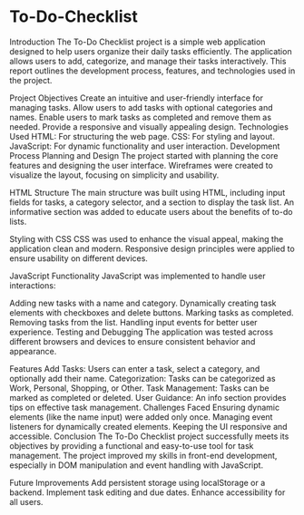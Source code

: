 # To-Do-Checklist

Introduction
The To-Do Checklist project is a simple web application designed to help users organize their daily tasks efficiently. The application allows users to add, categorize, and manage their tasks interactively. This report outlines the development process, features, and technologies used in the project.

Project Objectives
Create an intuitive and user-friendly interface for managing tasks.
Allow users to add tasks with optional categories and names.
Enable users to mark tasks as completed and remove them as needed.
Provide a responsive and visually appealing design.
Technologies Used
HTML: For structuring the web page.
CSS: For styling and layout.
JavaScript: For dynamic functionality and user interaction.
Development Process
Planning and Design
The project started with planning the core features and designing the user interface. Wireframes were created to visualize the layout, focusing on simplicity and usability.

HTML Structure
The main structure was built using HTML, including input fields for tasks, a category selector, and a section to display the task list. An informative section was added to educate users about the benefits of to-do lists.

Styling with CSS
CSS was used to enhance the visual appeal, making the application clean and modern. Responsive design principles were applied to ensure usability on different devices.

JavaScript Functionality
JavaScript was implemented to handle user interactions:

Adding new tasks with a name and category.
Dynamically creating task elements with checkboxes and delete buttons.
Marking tasks as completed.
Removing tasks from the list.
Handling input events for better user experience.
Testing and Debugging
The application was tested across different browsers and devices to ensure consistent behavior and appearance.

Features
Add Tasks: Users can enter a task, select a category, and optionally add their name.
Categorization: Tasks can be categorized as Work, Personal, Shopping, or Other.
Task Management: Tasks can be marked as completed or deleted.
User Guidance: An info section provides tips on effective task management.
Challenges Faced
Ensuring dynamic elements (like the name input) were added only once.
Managing event listeners for dynamically created elements.
Keeping the UI responsive and accessible.
Conclusion
The To-Do Checklist project successfully meets its objectives by providing a functional and easy-to-use tool for task management. The project improved my skills in front-end development, especially in DOM manipulation and event handling with JavaScript.

Future Improvements
Add persistent storage using localStorage or a backend.
Implement task editing and due dates.
Enhance accessibility for all users.
